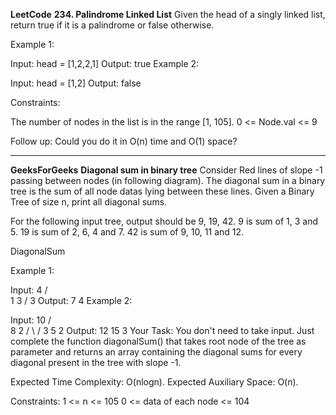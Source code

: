 **LeetCode**
**234. Palindrome Linked List**
Given the head of a singly linked list, return true if it is a 
palindrome
 or false otherwise.

 

Example 1:


Input: head = [1,2,2,1]
Output: true
Example 2:


Input: head = [1,2]
Output: false
 

Constraints:

The number of nodes in the list is in the range [1, 105].
0 <= Node.val <= 9
 

Follow up: Could you do it in O(n) time and O(1) space?

************

**GeeksForGeeks**
**Diagonal sum in binary tree**
Consider Red lines of slope -1 passing between nodes (in following diagram). The diagonal sum in a binary tree is the sum of all node datas lying between these lines. Given a Binary Tree of size n, print all diagonal sums.

For the following input tree, output should be 9, 19, 42.
9 is sum of 1, 3 and 5.
19 is sum of 2, 6, 4 and 7.
42 is sum of 9, 10, 11 and 12.

DiagonalSum

Example 1:

Input:
         4
       /   \
      1     3
           /
          3
Output: 
7 4 
Example 2:

Input:
           10
         /    \
        8      2
       / \    /
      3   5  2
Output: 
12 15 3 
Your Task:
You don't need to take input. Just complete the function diagonalSum() that takes root node of the tree as parameter and returns an array containing the diagonal sums for every diagonal present in the tree with slope -1.

Expected Time Complexity: O(nlogn).
Expected Auxiliary Space: O(n).

Constraints:
1 <= n <= 105
0 <= data of each node <= 104

